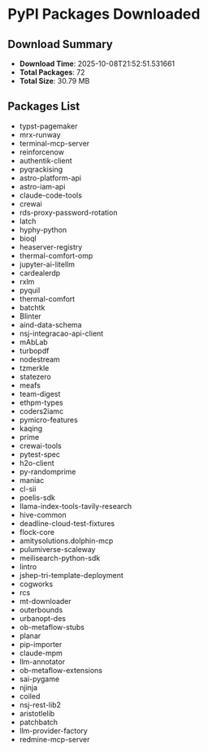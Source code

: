 # PyPI Packages Downloaded

## Download Summary
- **Download Time**: 2025-10-08T21:52:51.531661
- **Total Packages**: 72
- **Total Size**: 30.79 MB

## Packages List
- typst-pagemaker
- mrx-runway
- terminal-mcp-server
- reinforcenow
- authentik-client
- pyqrackising
- astro-platform-api
- astro-iam-api
- claude-code-tools
- crewai
- rds-proxy-password-rotation
- latch
- hyphy-python
- bioql
- heaserver-registry
- thermal-comfort-omp
- jupyter-ai-litellm
- cardealerdp
- rxlm
- pyquil
- thermal-comfort
- batchtk
- Blinter
- aind-data-schema
- nsj-integracao-api-client
- mAbLab
- turbopdf
- nodestream
- tzmerkle
- statezero
- meafs
- team-digest
- ethpm-types
- coders2iamc
- pymicro-features
- kaqing
- prime
- crewai-tools
- pytest-spec
- h2o-client
- py-randomprime
- maniac
- cl-sii
- poelis-sdk
- llama-index-tools-tavily-research
- hive-common
- deadline-cloud-test-fixtures
- flock-core
- amitysolutions.dolphin-mcp
- pulumiverse-scaleway
- meilisearch-python-sdk
- lintro
- jshep-tri-template-deployment
- cogworks
- rcs
- mt-downloader
- outerbounds
- urbanopt-des
- ob-metaflow-stubs
- planar
- pip-importer
- claude-mpm
- llm-annotator
- ob-metaflow-extensions
- sai-pygame
- njinja
- coiled
- nsj-rest-lib2
- aristotlelib
- patchbatch
- llm-provider-factory
- redmine-mcp-server
